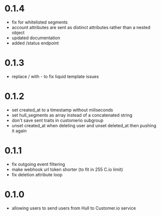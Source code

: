 # 0.1.4
- fix for whitelisted segments
- account attributes are sent as distinct attributes rather than a nested object
- updated documentation
- added /status endpoint

# 0.1.3
- replace / with - to fix liquid template issues

# 0.1.2

- set created_at to a timestamp without miliseconds
- set hull_segments as array instead of a concatenated string
- don't save sent traits in customerio subgroup
- unset created_at when deleting user and unset deleted_at then pushing it again

# 0.1.1

- fix outgoing event filtering
- make webhook url token shorter (to fit in 255 C.io limit)
- fix deletion attribute loop

# 0.1.0

- allowing users to send users from Hull to Customer.io service
